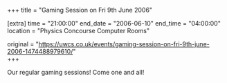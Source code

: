+++
title = "Gaming Session on Fri 9th June 2006"

[extra]
time = "21:00:00"
end_date = "2006-06-10"
end_time = "04:00:00"
location = "Physics Concourse Computer Rooms"

original = "https://uwcs.co.uk/events/gaming-session-on-fri-9th-june-2006-1474488979610/"    
+++

Our regular gaming sessions\! Come one and all\!

